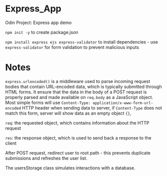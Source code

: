 # Express_App
Odin Project: Express app demo 

`npm init -y` to create package.json 

`npm install express ejs express-validator` to install dependencies - use `express-validator` for form validation to prevent malicious inputs

# Notes 

`express.urlencoded()` is a middleware used to parse incoming request bodies that contain URL-encoded data, which is typically submitted through HTML forms. It ensure that the data in the body of a POST request is properly parsed and made available on `req.body` as a JavaScript object. Most simple forms will use `Content-Type: application/x-www-form-url-encoded` HTTP header when sending data to server, if `Content-Type` does not match this form, server will show data as an empty object `{}`, 

`req`: the requested object, which contains information about the HTTP request 

`res`: the response object, which is used to send back a response to the client 

After POST request, redirect user to root path - this prevents duplicate submissions and refreshes the user list. 

The usersStorage class simulates interactions with a database. 
